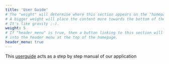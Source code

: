 ```yaml
---
title: 'User Guide'
# The "weight" will determine where this section appears on the "homepage".
# A bigger weight will place the content more towards the bottom of the page.
# It's like gravity ;-).
weight: 5
# If "header_menu" is true, then a button linking to this section will be placed
# into the header menu at the top of the homepage.
header_menu: true
---
```


This [userguide](https://isss608-ay2021-22april.netlify.app/lesson/Lesson01/Lesson01a-Choosing-the-Right-Visualisation.pdf) acts as a step by step manual of our application

